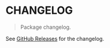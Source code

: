 # CHANGELOG

> Package changelog.

See [GitHub Releases](https://github.com/stdlib-js/utils-inherited-property-names/releases) for the changelog.